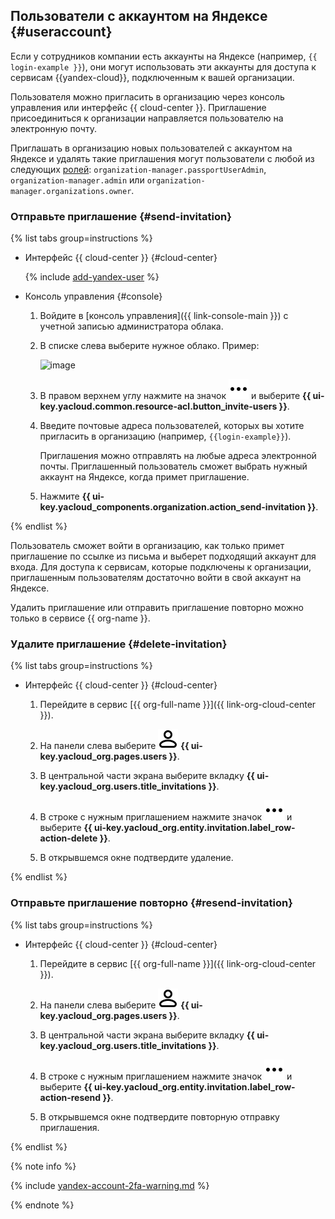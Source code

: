## Пользователи с аккаунтом на Яндексе {#useraccount}

Если у сотрудников компании есть аккаунты на Яндексе (например, `{{ login-example }}`), они могут использовать эти аккаунты для доступа к сервисам {{yandex-cloud}}, подключенным к вашей организации.

Пользователя можно пригласить в организацию через консоль управления или интерфейс {{ cloud-center }}. Приглашение присоединиться к организации направляется пользователю на электронную почту.

Приглашать в организацию новых пользователей с аккаунтом на Яндексе и удалять такие приглашения могут пользователи с любой из следующих [ролей](../../organization/security/index.md): `organization-manager.passportUserAdmin`, `organization-manager.admin` или `organization-manager.organizations.owner`.

### Отправьте приглашение {#send-invitation}

{% list tabs group=instructions %}

- Интерфейс {{ cloud-center }} {#cloud-center}

  {% include [add-yandex-user](./add-yandex-user.md) %}

- Консоль управления {#console}

    1. Войдите в [консоль управления]({{ link-console-main }}) с учетной записью администратора облака.

    1. В списке слева выберите нужное облако. Пример:

        ![image](../../_assets/resource-manager/switch-cloud-n-n.png)

    1. В правом верхнем углу нажмите на значок ![icon-users](../../_assets/console-icons/ellipsis.svg) и выберите **{{ ui-key.yacloud.common.resource-acl.button_invite-users }}**.

    1. Введите почтовые адреса пользователей, которых вы хотите пригласить в организацию (например, `{{login-example}}`).

        Приглашения можно отправлять на любые адреса электронной почты. Приглашенный пользователь сможет выбрать нужный аккаунт на Яндексе, когда примет приглашение.

    1. Нажмите **{{ ui-key.yacloud_components.organization.action_send-invitation }}**.

{% endlist %}

Пользователь сможет войти в организацию, как только примет приглашение по ссылке из письма и выберет подходящий аккаунт для входа. Для доступа к сервисам, которые подключены к организации, приглашенным пользователям достаточно войти в свой аккаунт на Яндексе.

Удалить приглашение или отправить приглашение повторно можно только в сервисе {{ org-name }}.

### Удалите приглашение {#delete-invitation}

{% list tabs group=instructions %}

- Интерфейс {{ cloud-center }} {#cloud-center}

  1. Перейдите в сервис [{{ org-full-name }}]({{ link-org-cloud-center }}).

  1. На панели слева выберите ![icon-users](../../_assets/console-icons/person.svg) **{{ ui-key.yacloud_org.pages.users }}**.

  1. В центральной части экрана выберите вкладку **{{ ui-key.yacloud_org.users.title_invitations }}**.

  1. В строке с нужным приглашением нажмите значок ![ellipsis](../../_assets/console-icons/ellipsis.svg) и выберите **{{ ui-key.yacloud_org.entity.invitation.label_row-action-delete }}**.

  1. В открывшемся окне подтвердите удаление.

{% endlist %}

### Отправьте приглашение повторно {#resend-invitation}

{% list tabs group=instructions %}

- Интерфейс {{ cloud-center }} {#cloud-center}

  1. Перейдите в сервис [{{ org-full-name }}]({{ link-org-cloud-center }}).

  1. На панели слева выберите ![icon-users](../../_assets/console-icons/person.svg) **{{ ui-key.yacloud_org.pages.users }}**.

  1. В центральной части экрана выберите вкладку **{{ ui-key.yacloud_org.users.title_invitations }}**.

  1. В строке с нужным приглашением нажмите значок ![ellipsis](../../_assets/console-icons/ellipsis.svg) и выберите **{{ ui-key.yacloud_org.entity.invitation.label_row-action-resend }}**.

  1. В открывшемся окне подтвердите повторную отправку приглашения.

{% endlist %}

{% note info %}

{% include [yandex-account-2fa-warning.md](../iam/yandex-account-2fa-warning.md) %}

{% endnote %}
